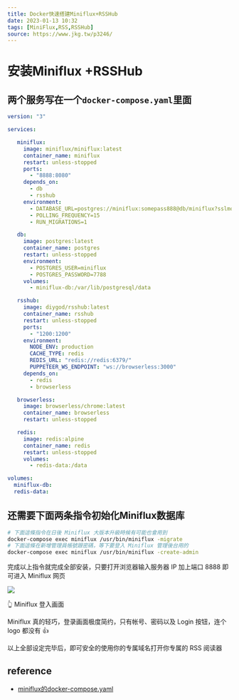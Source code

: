 ```yaml
---
title: Docker快速搭建Miniflux+RSSHub
date: 2023-01-13 10:32  
tags: [MiniFlux,RSS,RSSHub]  
source: https://www.jkg.tw/p3246/
---
```


# 安装Miniflux +RSSHub
## 两个服务写在一个`docker-compose.yaml`里面

```yaml
version: "3"

services:

   miniflux:
     image: miniflux/miniflux:latest
     container_name: miniflux
     restart: unless-stopped
     ports:
       - "8888:8080"
     depends_on:
       - db
       - rsshub
     environment:
       - DATABASE_URL=postgres://miniflux:somepass888@db/miniflux?sslmode=disable
       - POLLING_FREQUENCY=15
       - RUN_MIGRATIONS=1

   db:
     image: postgres:latest
     container_name: postgres
     restart: unless-stopped
     environment:
       - POSTGRES_USER=miniflux
       - POSTGRES_PASSWORD=7788
     volumes:
       - miniflux-db:/var/lib/postgresql/data

   rsshub:
     image: diygod/rsshub:latest
     container_name: rsshub
     restart: unless-stopped
     ports:
       - "1200:1200"
     environment:
       NODE_ENV: production
       CACHE_TYPE: redis
       REDIS_URL: "redis://redis:6379/"
       PUPPETEER_WS_ENDPOINT: "ws://browserless:3000"
     depends_on:
       - redis
       - browserless

   browserless:
     image: browserless/chrome:latest
     container_name: browserless
     restart: unless-stopped

   redis:
     image: redis:alpine
     container_name: redis
     restart: unless-stopped
     volumes:
       - redis-data:/data

volumes:
  miniflux-db:
  redis-data:
```


## 还需要下面两条指令初始化Miniflux数据库
```bash
# 下面這條指令在日後 Miniflux 大版本升級時候有可能也會用到
docker-compose exec miniflux /usr/bin/miniflux -migrate
# 下面這條在新增管理員帳號跟密碼，等下要登入 Miniflux 管理後台用的
docker-compose exec miniflux /usr/bin/miniflux -create-admin
```

完成以上指令就完成全部安装，只要打开浏览器输入服务器 IP 加上端口 8888 即可进入 Miniflux 网页

![][fig1]

👆 Miniflux 登入画面

Miniflux 真的轻巧，登录画面极度简约，只有帐号、密码以及 Login 按钮，连个 logo 都没有 👍

以上全部设定完毕后，即可安全的使用你的专属域名打开你专属的 RSS 阅读器


## reference
- [miniflux的docker-compose.yaml](https://raw.githubusercontent.com/DIYgod/RSSHub/master/docker-compose.yml)



[fig1]: https://www.jkg.tw/media/2020/03/CleanShot-2020-03-06-at-11.12.55-20200317181631596.png#little
